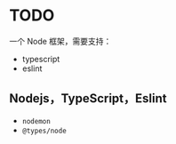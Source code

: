 # TODO

一个 Node 框架，需要支持：

- typescript
- eslint

## Nodejs，TypeScript，Eslint

- `nodemon`
- `@types/node`